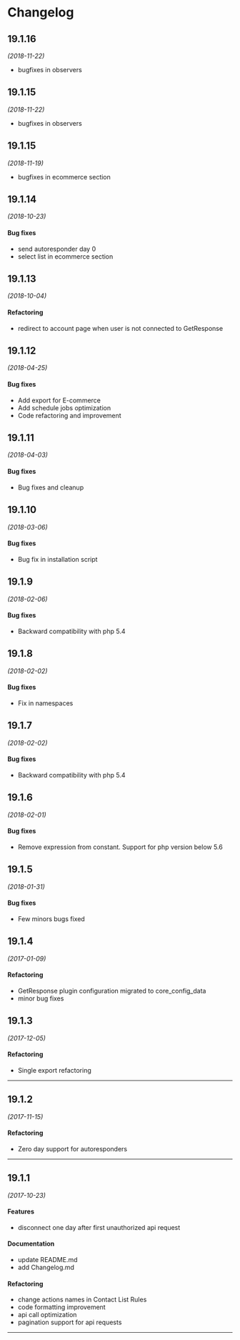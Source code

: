 # Changelog

## 19.1.16
*(2018-11-22)*
* bugfixes in observers

## 19.1.15
*(2018-11-22)*
* bugfixes in observers

## 19.1.15
*(2018-11-19)*
* bugfixes in ecommerce section

## 19.1.14
*(2018-10-23)*

#### Bug fixes
* send autoresponder day 0
* select list in ecommerce section

## 19.1.13
*(2018-10-04)*

#### Refactoring
* redirect to account page when user is not connected to GetResponse

## 19.1.12
*(2018-04-25)*

#### Bug fixes
* Add export for E-commerce
* Add schedule jobs optimization
* Code refactoring and improvement

## 19.1.11
*(2018-04-03)*

#### Bug fixes
* Bug fixes and cleanup

## 19.1.10
*(2018-03-06)*

#### Bug fixes
* Bug fix in installation script

## 19.1.9
*(2018-02-06)*

#### Bug fixes
* Backward compatibility with php 5.4

## 19.1.8
*(2018-02-02)*

#### Bug fixes
* Fix in namespaces

## 19.1.7
*(2018-02-02)*

#### Bug fixes
* Backward compatibility with php 5.4

## 19.1.6
*(2018-02-01)*

#### Bug fixes
* Remove expression from constant. Support for php version below 5.6

## 19.1.5
*(2018-01-31)*

#### Bug fixes
* Few minors bugs fixed

## 19.1.4
*(2017-01-09)*

#### Refactoring
* GetResponse plugin configuration migrated to core_config_data
* minor bug fixes

## 19.1.3
*(2017-12-05)*

#### Refactoring
* Single export refactoring

---

## 19.1.2
*(2017-11-15)*

#### Refactoring
* Zero day support for autoresponders

---


## 19.1.1
*(2017-10-23)*

#### Features
* disconnect one day after first unauthorized api request

#### Documentation
* update README.md
* add Changelog.md

#### Refactoring
* change actions names in Contact List Rules
* code formatting improvement
* api call optimization
* pagination support for api requests

---



